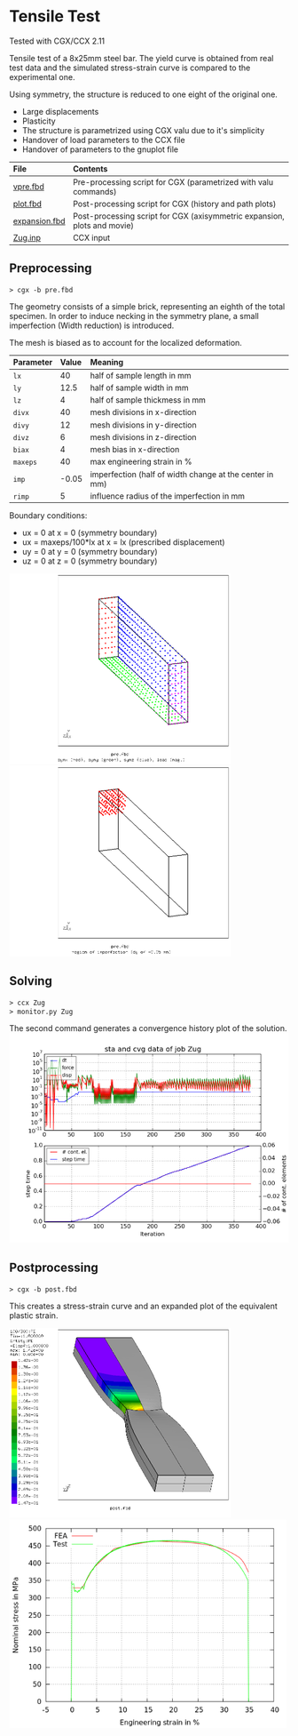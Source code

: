 # Tensile Test
Tested with CGX/CCX 2.11

Tensile test of a 8x25mm steel bar. The yield curve is obtained from real test data and the simulated stress-strain curve is compared to the experimental one.

Using symmetry, the structure is reduced to one eight of the original one.


+ Large displacements
+ Plasticity
+ The structure is parametrized using CGX valu due to it's simplicity
+ Handover of load parameters to the CCX file
+ Handover of parameters to the gnuplot file

| File     | Contents    |
| :------------- | :------------- |
| [vpre.fbd](vpre.fbd)     | Pre-processing script for CGX (parametrized with valu commands)     |
| [plot.fbd](plot.fbd) | Post-processing script for CGX (history and path plots) |
| [expansion.fbd](expansion.fbd) | Post-processing script for CGX (axisymmetric expansion, plots and movie) |
| [Zug.inp](Zug.inp) | CCX input |

## Preprocessing

```
> cgx -b pre.fbd
```

The geometry consists of a simple brick, representing an eighth of the total specimen. In order to induce necking in the symmetry plane, a small imperfection (Width reduction) is introduced.

The mesh is biased as to account for the localized deformation.

| Parameter | Value | Meaning |
| :------------- |  :------------- | :------------- |
| `lx` | 40 | half of sample length in mm |
| `ly` | 12.5 | half of sample width in mm |
| `lz` | 4 | half of sample thickmess in mm |
| `divx` | 40 | mesh divisions in x-direction |
| `divy` | 12 | mesh divisions in y-direction |
| `divz` | 6 | mesh divisions in z-direction |
| `biax` | 4 | mesh bias in x-direction |
| `maxeps` | 40 | max engineering strain in % |
| `imp` | -0.05 | imperfection (half of width change at the center in mm)|
| `rimp` | 5 | influence radius of the imperfection in mm|

Boundary conditions:
* ux = 0 at x = 0 (symmetry boundary)
* ux = maxeps/100*lx at x = lx (prescribed displacement)
* uy = 0 at y = 0 (symmetry boundary)
* uz = 0 at z = 0 (symmetry boundary)

<img src="zug-geo.png" width="400">
<img src="zug-imp.png" width="400">


## Solving
```
> ccx Zug
> monitor.py Zug
```
The second command generates a convergence history plot of the solution.
<img src="Zug.png" title="Convergence history">

## Postprocessing

```
> cgx -b post.fbd
```
This creates a stress-strain curve and an expanded plot of the equivalent plastic strain.

<img src="pe.png" width="400" title="Equivalent plastic strain">
<img src="sigeps.png" width="500" title="Stress-strain curve">
